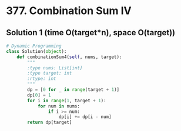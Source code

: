 # 377. Combination Sum IV

## Solution 1 (time O(target*n), space O(target))

```python
# Dynamic Programming
class Solution(object):
    def combinationSum4(self, nums, target):
        """
        :type nums: List[int]
        :type target: int
        :rtype: int
        """
        dp = [0 for _ in range(target + 1)]
        dp[0] = 1
        for i in range(1, target + 1):
            for num in nums:
                if i >= num:
                    dp[i] += dp[i - num]
        return dp[target]
```
